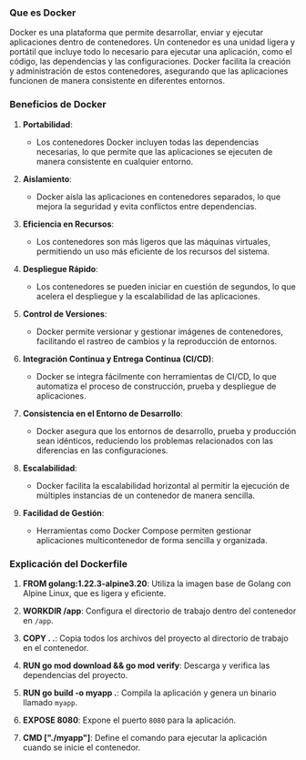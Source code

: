 ### Que es Docker

Docker es una plataforma que permite desarrollar, enviar y ejecutar aplicaciones dentro de contenedores. Un contenedor es una unidad ligera y portátil que incluye todo lo necesario para ejecutar una aplicación, como el código, las dependencias y las configuraciones. Docker facilita la creación y administración de estos contenedores, asegurando que las aplicaciones funcionen de manera consistente en diferentes entornos.

### Beneficios de Docker

1. **Portabilidad**:
   - Los contenedores Docker incluyen todas las dependencias necesarias, lo que permite que las aplicaciones se ejecuten de manera consistente en cualquier entorno.

2. **Aislamiento**:
   - Docker aísla las aplicaciones en contenedores separados, lo que mejora la seguridad y evita conflictos entre dependencias.

3. **Eficiencia en Recursos**:
   - Los contenedores son más ligeros que las máquinas virtuales, permitiendo un uso más eficiente de los recursos del sistema.

4. **Despliegue Rápido**:
   - Los contenedores se pueden iniciar en cuestión de segundos, lo que acelera el despliegue y la escalabilidad de las aplicaciones.

5. **Control de Versiones**:
   - Docker permite versionar y gestionar imágenes de contenedores, facilitando el rastreo de cambios y la reproducción de entornos.

6. **Integración Continua y Entrega Continua (CI/CD)**:
   - Docker se integra fácilmente con herramientas de CI/CD, lo que automatiza el proceso de construcción, prueba y despliegue de aplicaciones.

7. **Consistencia en el Entorno de Desarrollo**:
   - Docker asegura que los entornos de desarrollo, prueba y producción sean idénticos, reduciendo los problemas relacionados con las diferencias en las configuraciones.

8. **Escalabilidad**:
   - Docker facilita la escalabilidad horizontal al permitir la ejecución de múltiples instancias de un contenedor de manera sencilla.

9. **Facilidad de Gestión**:
   - Herramientas como Docker Compose permiten gestionar aplicaciones multicontenedor de forma sencilla y organizada.

### Explicación del Dockerfile

1. **FROM golang:1.22.3-alpine3.20**:
    Utiliza la imagen base de Golang con Alpine Linux, que es ligera y eficiente.

2. **WORKDIR /app**:
    Configura el directorio de trabajo dentro del contenedor en `/app`.

3. **COPY . .**:
    Copia todos los archivos del proyecto al directorio de trabajo en el contenedor.

4. **RUN go mod download && go mod verify**:
    Descarga y verifica las dependencias del proyecto.

5. **RUN go build -o myapp .**:
    Compila la aplicación y genera un binario llamado `myapp`.

6. **EXPOSE 8080**:
    Expone el puerto `8080` para la aplicación.

7. **CMD ["./myapp"]**:
    Define el comando para ejecutar la aplicación cuando se inicie el contenedor.